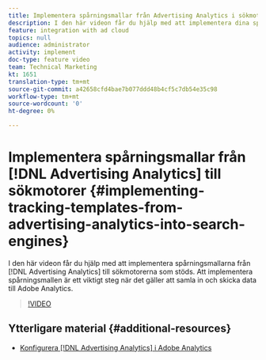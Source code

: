 ```yaml
---
title: Implementera spårningsmallar från Advertising Analytics i sökmotorer
description: I den här videon får du hjälp med att implementera dina spårningsmallar från Advertising Analytics i de sökmotorer som stöds. Att implementera spårningsmallen är ett viktigt steg när det gäller att samla in och skicka data till Adobe Analytics.
feature: integration with ad cloud
topics: null
audience: administrator
activity: implement
doc-type: feature video
team: Technical Marketing
kt: 1651
translation-type: tm+mt
source-git-commit: a42658cfd4bae7b077ddd48b4cf5c7db54e35c98
workflow-type: tm+mt
source-wordcount: '0'
ht-degree: 0%

---
```



# Implementera spårningsmallar från [!DNL Advertising Analytics] till sökmotorer {#implementing-tracking-templates-from-advertising-analytics-into-search-engines}

I den här videon får du hjälp med att implementera spårningsmallarna från [!DNL Advertising Analytics] till sökmotorerna som stöds. Att implementera spårningsmallen är ett viktigt steg när det gäller att samla in och skicka data till Adobe Analytics.

>[!VIDEO](https://video.tv.adobe.com/v/23120/?quality=12)

## Ytterligare material {#additional-resources}

* [Konfigurera [!DNL Advertising Analytics] i Adobe Analytics](https://helpx.adobe.com/analytics/kt/using/advertising-analytics-feature-video-configure.html)
